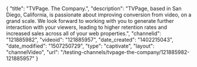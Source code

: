 {
    "title": "TVPage. The Company.",
    "description": "TVPage, based in San Diego, California, is passionate about improving conversion from video, on a grand scale. We look forward to working with you to generate further interaction with your viewers, leading to higher retention rates and increased sales across all of your web properties.",
    "channelid": "121885982",
    "videoid": "121885957",
    "date_created": "1402215043",
    "date_modified": "1507250729",
    "type": "captivate",
    "layout": "channelVideo",
    "url": "\/testing-channels\/tvpage-the-company\/121885982-121885957"
}